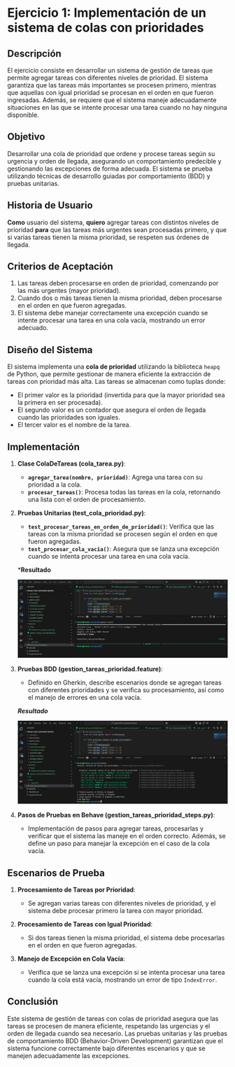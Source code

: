 # Ejercicio 1: Implementación de un sistema de colas con prioridades

## Descripción
El ejercicio consiste en desarrollar un sistema de gestión de tareas que permite agregar tareas con diferentes niveles de prioridad. El sistema garantiza que las tareas más importantes se procesen primero, mientras que aquellas con igual prioridad se procesan en el orden en que fueron ingresadas. Además, se requiere que el sistema maneje adecuadamente situaciones en las que se intente procesar una tarea cuando no hay ninguna disponible.

## Objetivo
Desarrollar una cola de prioridad que ordene y procese tareas según su urgencia y orden de llegada, asegurando un comportamiento predecible y gestionando las excepciones de forma adecuada. El sistema se prueba utilizando técnicas de desarrollo guiadas por comportamiento (BDD) y pruebas unitarias.

## Historia de Usuario
**Como** usuario del sistema, 
**quiero** agregar tareas con distintos niveles de prioridad 
**para** que las tareas más urgentes sean procesadas primero, y que si varias tareas tienen la misma prioridad, se respeten sus órdenes de llegada.

## Criterios de Aceptación
1. Las tareas deben procesarse en orden de prioridad, comenzando por las más urgentes (mayor prioridad).
2. Cuando dos o más tareas tienen la misma prioridad, deben procesarse en el orden en que fueron agregadas.
3. El sistema debe manejar correctamente una excepción cuando se intente procesar una tarea en una cola vacía, mostrando un error adecuado.

## Diseño del Sistema
El sistema implementa una **cola de prioridad** utilizando la biblioteca `heapq` de Python, que permite gestionar de manera eficiente la extracción de tareas con prioridad más alta. Las tareas se almacenan como tuplas donde:
- El primer valor es la prioridad (invertida para que la mayor prioridad sea la primera en ser procesada).
- El segundo valor es un contador que asegura el orden de llegada cuando las prioridades son iguales.
- El tercer valor es el nombre de la tarea.

## Implementación
1. **Clase ColaDeTareas (cola_tarea.py)**:
   - **`agregar_tarea(nombre, prioridad)`**: Agrega una tarea con su prioridad a la cola.
   - **`procesar_tareas()`**: Procesa todas las tareas en la cola, retornando una lista con el orden de procesamiento.

2. **Pruebas Unitarias (test_cola_prioridad.py)**:
   - **`test_procesar_tareas_en_orden_de_prioridad()`**: Verifica que las tareas con la misma prioridad se procesen según el orden en que fueron agregadas.
   - **`test_procesar_cola_vacia()`**: Asegura que se lanza una excepción cuando se intenta procesar una tarea en una cola vacía.

    ***Resultado**

    ![TDD](Imagenes/Foto2.png)

3. **Pruebas BDD (gestion_tareas_prioridad.feature)**:
   - Definido en Gherkin, describe escenarios donde se agregan tareas con diferentes prioridades y se verifica su procesamiento, así como el manejo de errores en una cola vacía.

    ***Resultado***

    ![BDD](Imagenes/Foto1.png)

4. **Pasos de Pruebas en Behave (gestion_tareas_prioridad_steps.py)**:
   - Implementación de pasos para agregar tareas, procesarlas y verificar que el sistema las maneje en el orden correcto. Además, se define un paso para manejar la excepción en el caso de la cola vacía.
   
## Escenarios de Prueba
1. **Procesamiento de Tareas por Prioridad**:
   - Se agregan varias tareas con diferentes niveles de prioridad, y el sistema debe procesar primero la tarea con mayor prioridad.
   
2. **Procesamiento de Tareas con Igual Prioridad**:
   - Si dos tareas tienen la misma prioridad, el sistema debe procesarlas en el orden en que fueron agregadas.

3. **Manejo de Excepción en Cola Vacía**:
   - Verifica que se lanza una excepción si se intenta procesar una tarea cuando la cola está vacía, mostrando un error de tipo `IndexError`.

## Conclusión
Este sistema de gestión de tareas con colas de prioridad asegura que las tareas se procesen de manera eficiente, respetando las urgencias y el orden de llegada cuando sea necesario. Las pruebas unitarias y las pruebas de comportamiento BDD (Behavior-Driven Development) garantizan que el sistema funcione correctamente bajo diferentes escenarios y que se manejen adecuadamente las excepciones.


